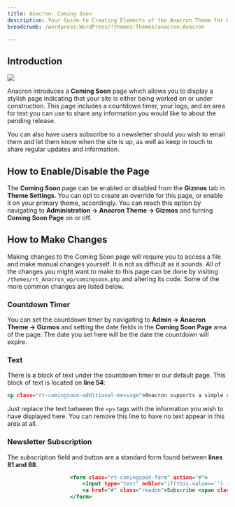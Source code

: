 ```yaml
---
title: Anacron: Coming Soon
description: Your Guide to Creating Elements of the Anacron Theme for WordPress
breadcrumb: /wordpress:WordPress/!themes:Themes/anacron:Anacron

---
```


Introduction
-----

![][comingsoon]

Anacron introduces a **Coming Soon** page which allows you to display a stylish page indicating that your site is either being worked on or under construction. This page includes a countdown timer, your logo, and an area for text you can use to share any information you would like to about the pending release.

You can also have users subscribe to a newsletter should you wish to email them and let them know when the site is up, as well as keep in touch to share regular updates and information.

How to Enable/Disable the Page
-----

The **Coming Soon** page can be enabled or disabled from the **Gizmos** tab in **Theme Settings**. You can opt to create an override for this page, or enable it on your primary theme, accordingly. You can reach this option by navigating to **Administration -> Anacron Theme -> Gizmos** and turning **Coming Soon Page** on or off.

How to Make Changes
-----

Making changes to the Coming Soon page will require you to access a file and make manual changes yourself. It is not as difficult as it sounds. All of the changes you might want to make to this page can be done by visiting `/themes/rt_Anacron_wp/comingsoon.php` and altering its code. Some of the more common changes are listed below.

### Countdown Timer

You can set the countdown timer by navigating to **Admin -> Anacron Theme -> Gizmos** and setting the date fields in the **Coming Soon Page** area of the page. The date you set here will be the date the countdown will expire.

### Text

There is a block of text under the countdown timer in our default page. This block of text is located on **line 54**:

~~~ .html
<p class="rt-comingsoon-additional-message">Anacron supports a simple coming soon or offline style page with a time counter. It has been specifically styled to match the theme. This feature can be enabled in Admin Dashboard → Anacron Theme → Gizmos → Coming Soon Page. You can customize this page by editing the comingsoon.php file inside the theme folder. Please visit <a href="http://www.rockettheme.com/">Anacron tutorials</a> for more information.</p>
~~~

Just replace the text between the `<p>` tags with the information you wish to have displayed here. You can remove this line to have no text appear in this area at all.

### Newsletter Subscription 

The subscription field and button are a standard form found between **lines 81 and 88**.

~~~ .html
					<form class="rt-comingsoon-form" action="#">
						<input type="text" onblur="if(this.value=='') { this.value='Email Address'; return false; }" onfocus="if (this.value=='Email Address') this.value=''" value="Email Address" size="18" alt="Email Address" class="inputbox" name="email">
						<a href="#" class="readon">Subscribe <span class="icon-signin"></span></a>
					</form>
~~~

[comingsoon]: assets/comingsoon.jpeg